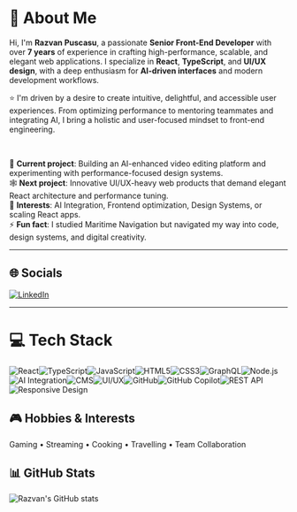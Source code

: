 # 💫 About Me

Hi, I'm **Razvan Puscasu**, a passionate **Senior Front-End Developer** with over **7 years** of experience in crafting high-performance, scalable, and elegant web applications. I specialize in **React**, **TypeScript**, and **UI/UX design**, with a deep enthusiasm for **AI-driven interfaces** and modern development workflows.

⭐ I'm driven by a desire to create intuitive, delightful, and accessible user experiences. From optimizing performance to mentoring teammates and integrating AI, I bring a holistic and user-focused mindset to front-end engineering.

<br>

🚀 **Current project**: Building an AI-enhanced video editing platform and experimenting with performance-focused design systems.  
🕸️ **Next project**: Innovative UI/UX-heavy web products that demand elegant React architecture and performance tuning.  
💬 **Interests**: AI Integration, Frontend optimization, Design Systems, or scaling React apps.  
⚡ **Fun fact**: I studied Maritime Navigation but navigated my way into code, design systems, and digital creativity.

---

## 🌐 Socials

[![LinkedIn](https://img.shields.io/badge/LinkedIn-%230077B5.svg?logo=linkedin&logoColor=white)](https://www.linkedin.com/in/razvanpuscasu/)

---

# 💻 Tech Stack

![React](https://img.shields.io/badge/react-%2320232a.svg?style=for-the-badge&logo=react&logoColor=%2361DAFB)![TypeScript](https://img.shields.io/badge/typescript-%23007ACC.svg?style=for-the-badge&logo=typescript&logoColor=white)![JavaScript](https://img.shields.io/badge/javascript-%23323330.svg?style=for-the-badge&logo=javascript&logoColor=%23F7DF1E)![HTML5](https://img.shields.io/badge/html5-%23E34F26.svg?style=for-the-badge&logo=html5&logoColor=white)![CSS3](https://img.shields.io/badge/css3-%231572B6.svg?style=for-the-badge&logo=css3&logoColor=white)![GraphQL](https://img.shields.io/badge/graphql-E10098?style=for-the-badge&logo=graphql&logoColor=white)![Node.js](https://img.shields.io/badge/node.js-6DA55F?style=for-the-badge&logo=node.js&logoColor=white)![AI Integration](https://img.shields.io/badge/AI%20Integration-%23000000.svg?style=for-the-badge&logo=OpenAI&logoColor=white)![CMS](https://img.shields.io/badge/CMS-%230073B8.svg?style=for-the-badge&logo=ghost&logoColor=white)![UI/UX](https://img.shields.io/badge/UI%2FUX-%23FF4088.svg?style=for-the-badge&logo=figma&logoColor=white)![GitHub](https://img.shields.io/badge/GitHub-%23121011.svg?style=for-the-badge&logo=github&logoColor=white)![GitHub Copilot](https://img.shields.io/badge/Copilot-000000?style=for-the-badge&logo=github&logoColor=white)![REST API](https://img.shields.io/badge/REST%20API-%23007ACC.svg?style=for-the-badge&logo=postman&logoColor=white)![Responsive Design](https://img.shields.io/badge/Responsive%20Design-%23E34F26.svg?style=for-the-badge&logo=responsive&logoColor=white)

## 🎮 Hobbies & Interests

Gaming • Streaming • Cooking • Travelling • Team Collaboration

## 📊 GitHub Stats

![Razvan's GitHub stats](https://github-readme-stats.vercel.app/api?username=razvanpuscasu&show_icons=true&theme=tokyonight)
